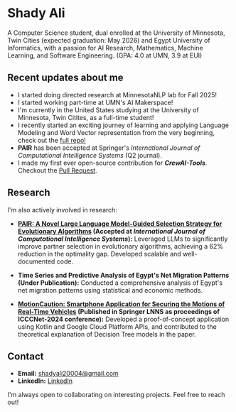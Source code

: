 # Shady Ali
A Computer Science student, dual enrolled at the University of Minnesota, Twin Cities (expected graduation: May 2026) and Egypt University of Informatics, with a passion for AI Research, Mathematics, Machine Learning, and Software Engineering. (GPA: 4.0 at UMN, 3.9 at EUI)

## Recent updates about me
* I started doing directed research at MinnesotaNLP lab for Fall 2025!
* I started working part-time at UMN's AI Makerspace!
* I'm currently in the United States studying at the University of Minnesota, Twin Citites, as a full-time student!
*  I recently started an exciting journey of learning and applying Language Modeling and Word Vector representation from the very beginning, check out the [full repo!](https://github.com/SHIXOOM/Language-Modeling-from-Scratch/tree/main)
*  **PAIR** has been accepted at Springer's *International Journal of Computational Intelligence Systems* (Q2 journal).
*  I made my first ever open-source contribution for ***CrewAI-Tools***. Checkout the [Pull Request](https://github.com/crewAIInc/crewAI-tools/pull/237).

## Research

I'm also actively involved in research:

*   **[PAIR: A Novel Large Language Model-Guided Selection Strategy for Evolutionary Algorithms](https://arxiv.org/abs/2503.03239) (Accepted at *International Journal of Computational Intelligence Systems*):**  Leveraged LLMs to significantly improve partner selection in evolutionary algorithms, achieving a 62% reduction in the optimality gap. Developed scalable and well-documented code.

*   **Time Series and Predictive Analysis of Egypt's Net Migration Patterns (Under Publication):** Conducted a comprehensive analysis of Egypt's net migration patterns using statistical and economic methods.

*   **[MotionCaution: Smartphone Application for Securing the Motions of Real-Time Vehicles](https://link.springer.com/chapter/10.1007/978-981-96-6124-4_46) (Published in Springer LNNS as proceedings of ICCCNet-2024 conference):**  Developed a proof-of-concept application using Kotlin and Google Cloud Platform APIs, and contributed to the theoretical explanation of Decision Tree models in the paper.

## Contact

*   **Email:** [shadyali20004@gmail.com](mailto:shadyali20004@gmail.com)
*   **LinkedIn:** [LinkedIn](www.linkedin.com/in/shady-ali)

I'm always open to collaborating on interesting projects.  Feel free to reach out!
